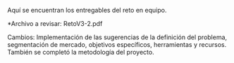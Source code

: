 Aquí se encuentran los entregables del reto en equipo.

*Archivo a revisar: RetoV3-2.pdf

Cambios: Implementación de las sugerencias de la definición del problema, segmentación de mercado, objetivos específicos, herramientas y recursos. También se completó la metodología del proyecto.
